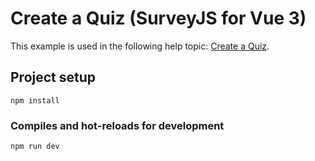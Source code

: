 # Create a Quiz (SurveyJS for Vue 3)

This example is used in the following help topic: [Create a Quiz](https://surveyjs.io/Documentation/Library?id=design-survey-create-a-quiz).

## Project setup
```
npm install
```

### Compiles and hot-reloads for development
```
npm run dev
```